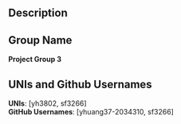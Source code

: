 ## Description
## Group Name  
**Project Group 3**

## UNIs and Github Usernames
**UNIs**: [yh3802, sf3266]  
**GitHub Usernames**: [yhuang37-2034310, sf3266]

